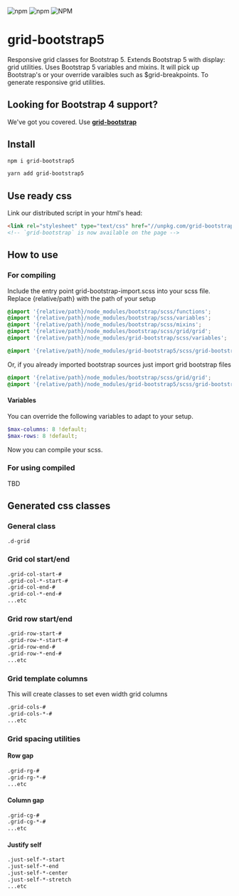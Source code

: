 ![npm](https://img.shields.io/npm/v/grid-bootstrap5) ![npm](https://img.shields.io/npm/dw/grid-bootstrap5) ![NPM](https://img.shields.io/npm/l/grid-bootstrap5)

# grid-bootstrap5

Responsive grid classes for Bootstrap 5. Extends Bootstrap 5 with display: grid utilities.
Uses Bootstrap 5 variables and mixins. It will pick up Bootstrap's or your override varaibles such as $grid-breakpoints. To generate responsive grid utilities.

## Looking for Bootstrap 4 support?

We've got you covered.
Use __[grid-bootstrap](https://www.npmjs.com/package/grid-bootstrap)__

## Install

``` bash
npm i grid-bootstrap5
```

``` bash
yarn add grid-bootstrap5
```


## Use ready css

Link our distributed script in your html's head:

```html
<link rel="stylesheet" type="text/css" href="//unpkg.com/grid-bootstrap5"></script>
<!-- `grid-bootstrap` is now available on the page -->
```

## How to use

### For compiling

Include the entry point grid-bootstrap-import.scss into your scss file.
Replace {relative/path} with the path of your setup

```scss
@import '{relative/path}/node_modules/bootstrap/scss/functions';
@import '{relative/path}/node_modules/bootstrap/scss/variables';
@import '{relative/path}/node_modules/bootstrap/scss/mixins';
@import '{relative/path}/node_modules/bootstrap/scss/grid/grid';
@import '{relative/path}/node_modules/grid-bootstrap/scss/variables';

@import '{relative/path}/node_modules/grid-bootstrap5/scss/grid-bootstrap-import';
```

Or, if you already imported bootstrap sources just import grid bootstrap files

```scss
@import '{relative/path}/node_modules/bootstrap/scss/grid/grid';
@import '{relative/path}/node_modules/grid-bootstrap5/scss/grid-bootstrap-import';
```

#### Variables

You can override the following variables to adapt to your setup.

```scss
$max-columns: 8 !default;
$max-rows: 8 !default;
```

Now you can compile your scss.

### For using compiled

TBD

## Generated css classes

### General class

```html
.d-grid
```

### Grid col start/end

```html
.grid-col-start-#
.grid-col-*-start-#
.grid-col-end-#
.grid-col-*-end-#
...etc
```

### Grid row start/end

```html
.grid-row-start-#
.grid-row-*-start-#
.grid-row-end-#
.grid-row-*-end-#
...etc
```

### Grid template columns

This will create classes to set even width grid columns

```html
.grid-cols-#
.grid-cols-*-#
...etc
```

### Grid spacing utilities

#### Row gap

```html
.grid-rg-#
.grid-rg-*-#
...etc
```

#### Column gap

```html
.grid-cg-#
.grid-cg-*-#
...etc
```

#### Justify self

```html
.just-self-*-start
.just-self-*-end
.just-self-*-center
.just-self-*-stretch
...etc
```
